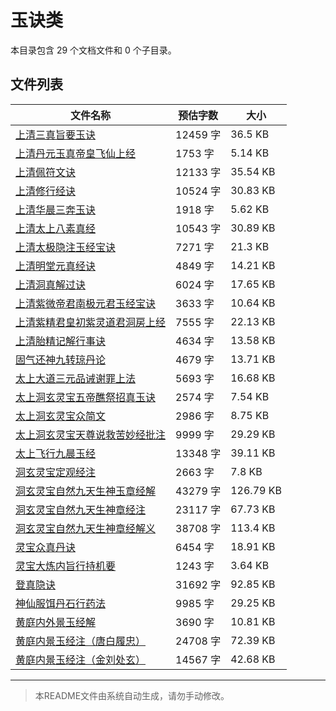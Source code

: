 # 玉诀类

本目录包含 29 个文档文件和 0 个子目录。

## 文件列表

| 文件名称 | 预估字数 | 大小 |
|---------|---------|------|
| [上清三真旨要玉诀](道藏/正统道藏洞玄部/玉诀类/上清三真旨要玉诀.md) | 12459 字 | 36.5 KB |
| [上清丹元玉真帝皇飞仙上经](道藏/正统道藏洞玄部/玉诀类/上清丹元玉真帝皇飞仙上经.md) | 1753 字 | 5.14 KB |
| [上清佩符文诀](道藏/正统道藏洞玄部/玉诀类/上清佩符文诀.md) | 12133 字 | 35.54 KB |
| [上清修行经诀](道藏/正统道藏洞玄部/玉诀类/上清修行经诀.md) | 10524 字 | 30.83 KB |
| [上清华晨三奔玉诀](道藏/正统道藏洞玄部/玉诀类/上清华晨三奔玉诀.md) | 1918 字 | 5.62 KB |
| [上清太上八素真经](道藏/正统道藏洞玄部/玉诀类/上清太上八素真经.md) | 10543 字 | 30.89 KB |
| [上清太极隐注玉经宝诀](道藏/正统道藏洞玄部/玉诀类/上清太极隐注玉经宝诀.md) | 7271 字 | 21.3 KB |
| [上清明堂元真经诀](道藏/正统道藏洞玄部/玉诀类/上清明堂元真经诀.md) | 4849 字 | 14.21 KB |
| [上清洞真解过诀](道藏/正统道藏洞玄部/玉诀类/上清洞真解过诀.md) | 6024 字 | 17.65 KB |
| [上清紫微帝君南极元君玉经宝诀](道藏/正统道藏洞玄部/玉诀类/上清紫微帝君南极元君玉经宝诀.md) | 3633 字 | 10.64 KB |
| [上清紫精君皇初紫灵道君洞房上经](道藏/正统道藏洞玄部/玉诀类/上清紫精君皇初紫灵道君洞房上经.md) | 7555 字 | 22.13 KB |
| [上清胎精记解行事诀](道藏/正统道藏洞玄部/玉诀类/上清胎精记解行事诀.md) | 4634 字 | 13.58 KB |
| [固气还神九转琼丹论](道藏/正统道藏洞玄部/玉诀类/固气还神九转琼丹论.md) | 4679 字 | 13.71 KB |
| [太上大道三元品诫谢罪上法](道藏/正统道藏洞玄部/玉诀类/太上大道三元品诫谢罪上法.md) | 5693 字 | 16.68 KB |
| [太上洞玄灵宝五帝醮祭招真玉诀](道藏/正统道藏洞玄部/玉诀类/太上洞玄灵宝五帝醮祭招真玉诀.md) | 2574 字 | 7.54 KB |
| [太上洞玄灵宝众简文](道藏/正统道藏洞玄部/玉诀类/太上洞玄灵宝众简文.md) | 2986 字 | 8.75 KB |
| [太上洞玄灵宝天尊说救苦妙经批注](道藏/正统道藏洞玄部/玉诀类/太上洞玄灵宝天尊说救苦妙经批注.md) | 9999 字 | 29.29 KB |
| [太上飞行九晨玉经](道藏/正统道藏洞玄部/玉诀类/太上飞行九晨玉经.md) | 13348 字 | 39.11 KB |
| [洞玄灵宝定观经注](道藏/正统道藏洞玄部/玉诀类/洞玄灵宝定观经注.md) | 2663 字 | 7.8 KB |
| [洞玄灵宝自然九天生神玉章经解](道藏/正统道藏洞玄部/玉诀类/洞玄灵宝自然九天生神玉章经解.md) | 43279 字 | 126.79 KB |
| [洞玄灵宝自然九天生神章经注](道藏/正统道藏洞玄部/玉诀类/洞玄灵宝自然九天生神章经注.md) | 23117 字 | 67.73 KB |
| [洞玄灵宝自然九天生神章经解义](道藏/正统道藏洞玄部/玉诀类/洞玄灵宝自然九天生神章经解义.md) | 38708 字 | 113.4 KB |
| [灵宝众真丹诀](道藏/正统道藏洞玄部/玉诀类/灵宝众真丹诀.md) | 6454 字 | 18.91 KB |
| [灵宝大炼内旨行持机要](道藏/正统道藏洞玄部/玉诀类/灵宝大炼内旨行持机要.md) | 1243 字 | 3.64 KB |
| [登真隐诀](道藏/正统道藏洞玄部/玉诀类/登真隐诀.md) | 31692 字 | 92.85 KB |
| [神仙服饵丹石行药法](道藏/正统道藏洞玄部/玉诀类/神仙服饵丹石行药法.md) | 9985 字 | 29.25 KB |
| [黄庭内外景玉经解](道藏/正统道藏洞玄部/玉诀类/黄庭内外景玉经解.md) | 3690 字 | 10.81 KB |
| [黄庭内景玉经注（唐白履忠）](道藏/正统道藏洞玄部/玉诀类/黄庭内景玉经注（唐白履忠）.md) | 24708 字 | 72.39 KB |
| [黄庭内景玉经注（金刘处玄）](道藏/正统道藏洞玄部/玉诀类/黄庭内景玉经注（金刘处玄）.md) | 14567 字 | 42.68 KB |

---

> 本README文件由系统自动生成，请勿手动修改。
